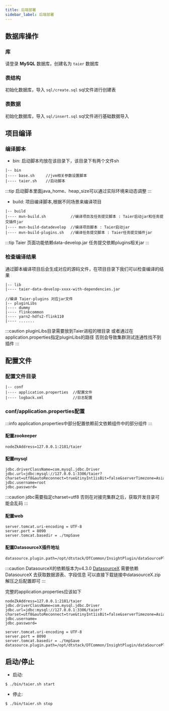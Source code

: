 ```yaml
---
title: 后端部署
sidebar_label: 后端部署
---
```


## 数据库操作

### 库
请登录 **MySQL** 数据库，创建名为 `taier` 数据库
### 表结构
初始化数据库，导入 `sql/create.sql` sql文件进行创建表
### 表数据
初始化数据库，导入 `sql/insert.sql` sql文件进行基础数据导入

## 项目编译

### 编译脚本

- bin: 启动脚本均放在该目录下，该目录下有两个文件sh
```shell
|-- bin 
|---- base.sh     //jvm相关参数设置脚本
|---- taier.sh    //启动脚本
```

:::tip
启动脚本里面java_home、heap_size可以通过实际环境来动态调整
:::

- build: 项目编译脚本,根据不同场景来编译项目
```shell
|-- build
|---- mvn-build.sh           //编译项目及任务提交脚本 : Taier启动jar和任务提交插件jar
|---- mvn-build-datadevelop  //编译项目脚本 : Taier启动jar
|---- mvn-build-plugins.sh   //编译任务提交脚本 : Taier任务提交插件jar
```
:::tip
Taier 页面功能依赖data-develop.jar 任务提交依赖plugins相关jar
:::

### 检查编译结果
通过脚本编译项目后会生成对应的源码文件，在项目目录下我们可以检查编译的结果
``` shell
|-- lib 
|---- taier-data-develop-xxxx-with-dependencies.jar

//编译 Taier-plugins 对应jar文件
|-- pluginLibs 
|---- dummy
|---- flinkcommon
|---- yarn2-hdfs2-flink110
|---- .......
```
:::caution
pluginLibs目录需要放到Taier进程的根目录 或者通过在application.properties指定pluginLibs的路径 否则会导致集群测试连通性找不到插件
:::

## 配置文件

### 配置文件目录

```
|-- conf 
|---- application.properties  //配置文件
|---- logback.xml             //日志配置
```


### conf/application.properties配置
:::info
application.properties中部分配置依赖前文依赖组件中的部分组件
:::

#### 配置zookeeper
```properties
nodeZkAddress=127.0.0.1:2181/taier
```

#### 配置mysql
```properties
jdbc.driverClassName=com.mysql.jdbc.Driver
jdbc.url=jdbc:mysql://127.0.0.1:3306/taier?charset=utf8&autoReconnect=true&tinyInt1isBit=false&serverTimezone=Asia/Shanghai
jdbc.username=root
jdbc.password=
```
:::caution
jdbc需要指定charset=utf8 否则在对接完集群之后，获取开发目录可能会乱码
:::

#### 配置web
```properties
server.tomcat.uri-encoding = UTF-8
server.port = 8090
server.tomcat.basedir = ./tmpSave
```

#### 配置DatasourceX插件地址
```properties
datasource.plugin.path=/opt/dtstack/DTCommon/InsightPlugin/dataSourcePlugin
```

:::caution
DatasourceX的依赖版本为v4.3.0 [DatasourceX](https://github.com/DTStack/DatasourceX/releases/tag/v4.3.0) 需要依赖DatasourceX 去获取数据源表、字段信息
可以直接下载链接中datasourceX.zip 解压之后配置即可
:::

完整的application.properties应该如下
```properties
nodeZkAddress=127.0.0.1:2181/taier
jdbc.driverClassName=com.mysql.jdbc.Driver
jdbc.url=jdbc:mysql://127.0.0.1:3306/taier?charset=utf8&autoReconnect=true&tinyInt1isBit=false&serverTimezone=Asia/Shanghai
jdbc.username=
jdbc.password=

server.tomcat.uri-encoding = UTF-8
server.port = 8090
server.tomcat.basedir = ./tmpSave
datasource.plugin.path=/opt/dtstack/DTCommon/InsightPlugin/dataSourcePlugin
```


## 启动/停止
* 启动:
```shell
$ ./bin/taier.sh start
```
* 停止:
```shell
$ ./bin/taier.sh stop
```